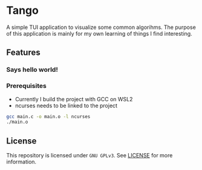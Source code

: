 # Tango
A simple TUI application to visualize some common algorihms. The purpose of this application is mainly for my own learning of things I find interesting.

## Features
### Says hello world!

### Prerequisites
- Currently I build the project with GCC on WSL2
- ncurses needs to be linked to the project
```bash
gcc main.c -o main.o -l ncurses
./main.o
```

## License
This repository is licensed under `GNU GPLv3`. See [LICENSE](LICENSE) for more information.

